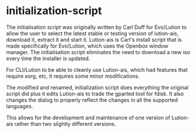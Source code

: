 # initialization-script

The initialisation script was originally written by Carl Duff for Evo/Lution to allow the user to select the latest
stable or testing version of lution-ais, download it, extract it and start it. Lution-ais is Carl's install script that is 
made specifically for Evo/Lution, which uses the Openbox window manager. The initialisation script eliminates the need 
to download a new iso every time the installer is updated.

For CLI/Lution to be able to cleanly use Lution-ais, which had features that require xorg, etc, it requires some minor 
modifications.

The modified and renamed, initialization script does everything the original script did plus it edits Lution-ais 
to trade the gparted tool for fdisk. It also changes the dialog to properly reflect the changes in all the supported
languages. 

This allows for the development and maintenance of one version of Lution-ais rather than two slightly different versions.

